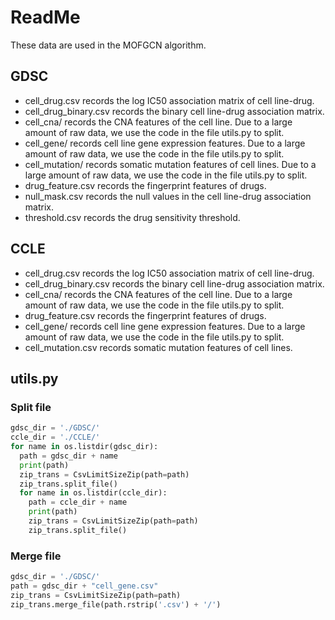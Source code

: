 
# ReadMe

These data are used in the MOFGCN algorithm.



## GDSC



- cell_drug.csv records the log IC50 association matrix of cell line-drug. 
- cell_drug_binary.csv records the binary cell line-drug association matrix. 
- cell_cna/ records the CNA features of the cell line. Due to a large amount of raw data, we use the code in the file utils.py to split.
- cell_gene/ records cell line gene expression features. Due to a large amount of raw data, we use the code in the file utils.py to split.
- cell_mutation/ records somatic mutation features of cell lines. Due to a large amount of raw data, we use the code in the file utils.py to split.
- drug_feature.csv records the fingerprint features of drugs. 
- null_mask.csv records the null values in the cell line-drug association matrix. 
- threshold.csv records the drug sensitivity threshold.



## CCLE

- cell_drug.csv records the log IC50 association matrix of cell line-drug. 
- cell_drug_binary.csv records the binary cell line-drug association matrix. 
- cell_cna/ records the CNA features of the cell line. Due to a large amount of raw data, we use the code in the file utils.py to split.
- drug_feature.csv records the fingerprint features of drugs. 
- cell_gene/ records cell line gene expression features. Due to a large amount of raw data, we use the code in the file utils.py to split.
- cell_mutation.csv records somatic mutation features of cell lines.



## utils.py

### Split file

```python
gdsc_dir = './GDSC/'
ccle_dir = './CCLE/'
for name in os.listdir(gdsc_dir):
  path = gdsc_dir + name
  print(path)
  zip_trans = CsvLimitSizeZip(path=path)
  zip_trans.split_file()
  for name in os.listdir(ccle_dir):
    path = ccle_dir + name
    print(path)
    zip_trans = CsvLimitSizeZip(path=path)
    zip_trans.split_file()
```



### Merge file

```python
gdsc_dir = './GDSC/'
path = gdsc_dir + "cell_gene.csv"
zip_trans = CsvLimitSizeZip(path=path)
zip_trans.merge_file(path.rstrip('.csv') + '/')
```

